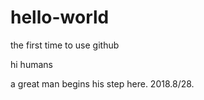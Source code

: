 # hello-world
the first time to use github 

hi humans 

a great man begins his step here.
2018.8/28.
